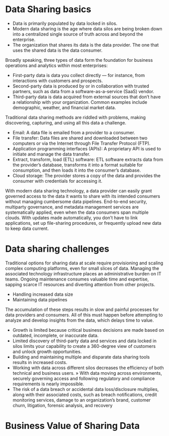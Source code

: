 # Data Sharing basics

- Data is primarily populated by data locked in silos.
- Modern data sharing is the age where data silos are being broken down into a centralized single source of truth across and beyond the enterprise.
- The organization that shares its data is the data provider. The one that uses the shared data is the data consumer.

Broadly speaking, three types of data form the foundation for business operations and analytics within most enterprises:

- First-party data is data you collect directly — for instance, from
  interactions with customers and prospects.
- Second-party data is produced by or in collaboration with trusted
  partners, such as data from a software-as-a-service (SaaS) vendor.
- Third-party data is data acquired from external sources that don’t
  have a relationship with your organization. Common examples
  include demographic, weather, and financial market data.

Traditional data sharing methods are riddled with problems, making discovering, capturing, and using all this data a challenge.

- Email: A data file is emailed from a provider to a consumer.
- File transfer: Data files are shared and downloaded
  between two computers or via the Internet through File
  Transfer Protocol (FTP).
- Application programming interfaces (APIs): A proprietary
  API is used to initiate and manage the data transfer.
- Extract, transform, load (ETL) software: ETL software
  extracts data from the provider’s database, transforms it into
  a format suitable for consumption, and then loads it into the
  consumer’s database.
- Cloud storage: The provider stores a copy of the data and provides the consumer with credentials for accessing it.

With modern data sharing technology, a data provider can easily grant governed access to the data it wants to share with its
intended consumers without managing cumbersome data pipelines. End-to-end security, multiparty governance, and metadata
management services are systematically applied, even when the
data consumers span multiple clouds. With updates made automatically, you don’t have to link applications, set up file-sharing
procedures, or frequently upload new data to keep data current.

# Data sharing challenges

Traditional options for sharing data at scale require provisioning and scaling complex computing platforms, even for small
slices of data. Managing the associated technology infrastructure
places an administrative burden on IT teams. Ongoing maintenance consumes valuable time and expertise, sapping scarce IT
resources and diverting attention from other projects.

- Handling increased data size
- Maintaining data pipelines

The accumulation of these steps results in slow and painful processes for data providers and consumers. All of this must happen
before attempting to analyze and develop insights from the data,
which delays time to value.

- Growth is limited because critical business decisions are
  made based on outdated, incomplete, or inaccurate data.
- Limited discovery of third-party data and services and data
  locked in silos limits your capability to create a 360-degree
  view of customers and unlock growth opportunities.
- Building and maintaining multiple and disparate data
  sharing tools results in increased costs.
- Working with data across different silos decreases the
  efficiency of both technical and business users.
  » With data moving across environments, securely governing
  access and following regulatory and compliance requirements is nearly impossible.
- The risk of a data breach or accidental data loss/disclosure
  multiplies, along with their associated costs, such as breach
  notifications, credit monitoring services, damage to an
  organization’s brand, customer churn, litigation, forensic
  analysis, and recovery

# Business Value of Sharing Data
